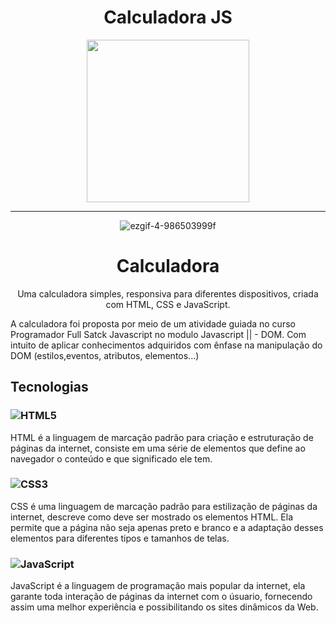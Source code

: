 <h1 align="center">Calculadora JS</h1>

<div align="center">
    <img width="260" src="https://user-images.githubusercontent.com/94343486/212734670-90a74a82-0f61-43dc-95c9-d7d54e3a3616.png">
</div>

<hr>

<div align="center">

![ezgif-4-986503999f](https://user-images.githubusercontent.com/94343486/212731577-ecccbdb2-9649-4703-b942-1e8118aad5de.gif)

</div>

<h1 align="center">Calculadora</h1>


<p align="center">
Uma calculadora simples, responsiva para diferentes dispositivos, criada com HTML, CSS e JavaScript.
</p>

A calculadora foi proposta por meio de um atividade guiada no curso Programador Full Satck Javascript no modulo Javascript || - DOM. Com intuito de aplicar conhecimentos adquiridos com ênfase na manipulação do DOM (estilos,eventos,  atributos, elementos...)

## Tecnologias
### ![HTML5](https://img.shields.io/badge/html5-%23E34F26.svg?logo=html5&logoColor=white) 
HTML é a linguagem de marcação padrão para criação e estruturação de páginas da internet, consiste em uma série de elementos que define ao navegador o conteúdo e que significado ele tem.
### ![CSS3](https://img.shields.io/badge/css3-%231572B6.svg?logo=css3&logoColor=white)
CSS é uma linguagem de marcação padrão para estilização de páginas da internet, descreve como deve ser mostrado os elementos HTML. Ela permite que a página não seja apenas preto e branco e a adaptação desses elementos para diferentes tipos e tamanhos de telas.
### ![JavaScript](https://img.shields.io/badge/javascript-%23323330.svg?logo=javascript&logoColor=%23F7DF1E)
JavaScript é a linguagem de programação mais popular da internet, ela garante toda interação de páginas da internet com o úsuario, fornecendo assim uma melhor experiência e possibilitando os sites dinâmicos da Web.




